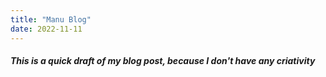 ```yaml
---
title: "Manu Blog"
date: 2022-11-11
---
```


##### This is a quick draft of my blog post, because I don't have any criativity
